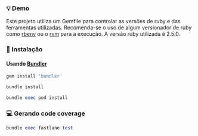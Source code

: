 ### 💡 Demo

Este projeto utiliza um Gemfile para controlar as versões de ruby e das ferramentas utilizadas. Recomenda-se o uso de algum
versionador de ruby como [rbenv](https://github.com/rbenv/rbenv) ou o [rvm](https://github.com/rvm/rvm) para a execução. 
A versão ruby utilizada é 2.5.0.

### 📲 Instalação

#### Usando [Bundler](https://bundler.io/)

```ruby
gem install 'bundler'
```

```ruby
bundle install
```

```ruby
bundle exec pod install
```

### 💻 Gerando code coverage

```ruby
bundle exec fastlane test
```
